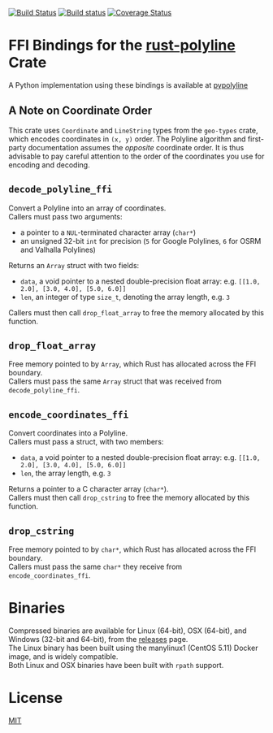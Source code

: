 [![Build Status](https://travis-ci.org/urschrei/polyline-ffi.svg?branch=master)](https://travis-ci.org/urschrei/polyline-ffi) [![Build status](https://ci.appveyor.com/api/projects/status/b7706682i39l1on9/branch/master?svg=true)](https://ci.appveyor.com/project/urschrei/polyline-ffi/branch/master) [![Coverage Status](https://coveralls.io/repos/github/urschrei/polyline-ffi/badge.svg?branch=master)](https://coveralls.io/github/urschrei/polyline-ffi?branch=master)

# FFI Bindings for the [rust-polyline](https://github.com/georust/rust-polyline) Crate
A Python implementation using these bindings is available at [pypolyline](https://github.com/urschrei/pypolyline)

## A Note on Coordinate Order

This crate uses `Coordinate` and `LineString` types from the `geo-types` crate, which encodes coordinates in `(x, y)` order. The Polyline algorithm and first-party documentation assumes the _opposite_ coordinate order. It is thus advisable to pay careful attention to the order of the coordinates you use for encoding and decoding.

## `decode_polyline_ffi`
Convert a Polyline into an array of coordinates.  
Callers must pass two arguments:

- a pointer to a `NUL`-terminated character array (`char*`)
- an unsigned 32-bit `int` for precision (`5` for Google Polylines, `6` for OSRM and Valhalla Polylines)  

Returns an `Array` struct with two fields:
- `data`, a void pointer to a nested double-precision float array: e.g. `[[1.0, 2.0], [3.0, 4.0], [5.0, 6.0]]`
- `len`, an integer of type `size_t`, denoting the array length, e.g. `3`

Callers must then call `drop_float_array` to free the memory allocated by this function.

## `drop_float_array`
Free memory pointed to by `Array`, which Rust has allocated across the FFI boundary.  
Callers must pass the same `Array` struct that was received from `decode_polyline_ffi`.

## `encode_coordinates_ffi`
Convert coordinates into a Polyline.  
Callers must pass a struct, with two members:
- `data`, a void pointer to a nested double-precision float array: e.g. `[[1.0, 2.0], [3.0, 4.0], [5.0, 6.0]]`
- `len`, the array length, e.g. `3`

Returns a pointer to a C character array (`char*`).  
Callers must then call `drop_cstring` to free the memory allocated by this function.

## `drop_cstring`
Free memory pointed to by `char*`, which Rust has allocated across the FFI boundary.  
Callers must pass the same `char*` they receive from `encode_coordinates_ffi`.

# Binaries
Compressed binaries are available for Linux (64-bit), OSX (64-bit), and Windows (32-bit and 64-bit), from the [releases](https://github.com/urschrei/polyline-ffi/releases) page.  
The Linux binary has been built using the manylinux1 (CentOS 5.11) Docker image, and is widely compatible.  
Both Linux and OSX binaries have been built with `rpath` support.

# License
[MIT](license.txt)
